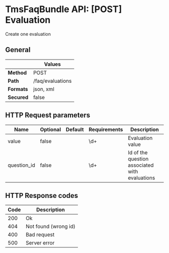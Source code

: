 TmsFaqBundle API: [POST] Evaluation
===================================

Create one evaluation


## General
|             | Values
|-------------|-------
| **Method**  | POST
| **Path**    | /faq/evaluations
| **Formats** | json, xml
| **Secured** | false

## HTTP Request parameters
| Name        | Optional | Default | Requirements | Description
|-------------|----------|---------|--------------|------------
| value       | false    |         | \d+          | Evaluation value
| question_id | false    |         | \d+          | Id of the question associated with evaluations

## HTTP Response codes
| Code | Description
|------|------------
| 200  | Ok
| 404  | Not found (wrong id)
| 400  | Bad request
| 500  | Server error
